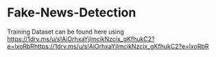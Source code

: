 # Fake-News-Detection

Training Dataset can be found here using https://1drv.ms/u/s!AiOrhxaYjlmcikNzcix_gKfhukC2?e=lxoRbRhttps://1drv.ms/u/s!AiOrhxaYjlmcikNzcix_gKfhukC2?e=lxoRbR
